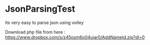 # JsonParsingTest
Its very easy to parse json using volley

Download php file from here : https://www.dropbox.com/s/z45osm6o04ujar0/AddNameId.zip?dl=0
